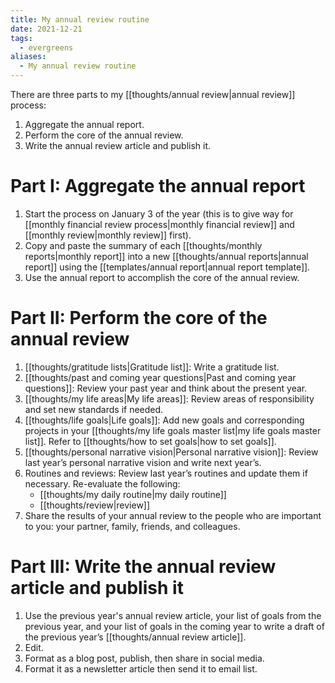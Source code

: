 ```yaml
---
title: My annual review routine
date: 2021-12-21
tags:
  - evergreens
aliases:
  - My annual review routine
---
```

There are three parts to my [[thoughts/annual review|annual review]] process:

1. Aggregate the annual report.
2. Perform the core of the annual review.
3. Write the annual review article and publish it.

# Part I: Aggregate the annual report

1. Start the process on January 3 of the year (this is to give way for [[monthly financial review process|monthly financial review]] and [[monthly review|monthly review]] first).
2. Copy and paste the summary of each [[thoughts/monthly reports|monthly report]] into a new [[thoughts/annual reports|annual report]] using the [[templates/annual report|annual report template]].
3. Use the annual report to accomplish the core of the annual review.

# Part II: Perform the core of the annual review

1. [[thoughts/gratitude lists|Gratitude list]]: Write a gratitude list.
2. [[thoughts/past and coming year questions|Past and coming year questions]]: Review your past year and think about the present year.
3. [[thoughts/my life areas|My life areas]]: Review areas of responsibility and set new standards if needed.
4. [[thoughts/life goals|Life goals]]: Add new goals and corresponding projects in your [[thoughts/my life goals master list|my life goals master list]]. Refer to [[thoughts/how to set goals|how to set goals]].
4. [[thoughts/personal narrative vision|Personal narrative vision]]: Review last year’s personal narrative vision and write next year’s.
5. Routines and reviews: Review last year’s routines and update them if necessary. Re-evaluate the following:
	- [[thoughts/my daily routine|my daily routine]]
	- [[thoughts/review|review]]
7. Share the results of your annual review to the people who are important to you: your partner, family, friends, and colleagues.

# Part III: Write the annual review article and publish it

1. Use the previous year's annual review article, your list of goals from the previous year, and your list of goals in the coming year to write a draft of the previous year’s [[thoughts/annual review article]].
2. Edit.
3. Format as a blog post, publish, then share in social media.
4. Format it as a newsletter article then send it to email list.